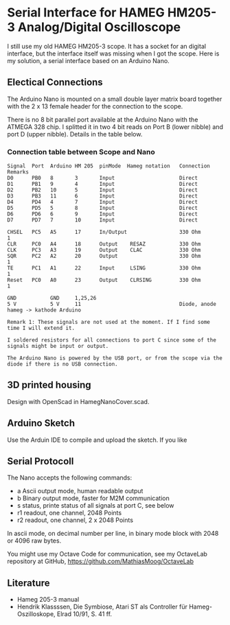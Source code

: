 # Serial Interface for HAMEG HM205-3 Analog/Digital Oscilloscope

I still use my old HAMEG HM205-3 scope. It has a socket for an digital interface, but the interface itself was missing when I got the scope. Here is my solution, a serial interface based on an Arduino Nano.

## Electical Connections

The Arduino Nano is mounted on a small double layer matrix board together with the 2 x 13 female header for the  connection to the scope.

There is no 8 bit parallel port available at the Arduino Nano with the ATMEGA 328 chip. I splitted it in two 4 bit reads on Port B (lower nibble) and port D (upper nibble). Details in the table below.

### Connection table between Scope and Nano
  
    Signal  Port  Arduino HM 205  pinMode  Hameg notation   Connection   Remarks
    D0      PB0   8       3       Input                     Direct
    D1      PB1   9       4       Input                     Direct
    D2      PB2   10      5       Input                     Direct
    D3      PB3   11      6       Input                     Direct
    D4      PD4   4       7       Input                     Direct
    D5      PD5   5       8       Input                     Direct
    D6      PD6   6       9       Input                     Direct
    D7      PD7   7       10      Input                     Direct
  
    CHSEL   PC5   A5      17      In/Output                 330 Ohm       1
    CLR     PC0   A4      18      Output    RESAZ           330 Ohm
    CLK     PC3   A3      19      Output    CLAC            330 Ohm
    SQR     PC2   A2      20      Output                    330 Ohm       1
    TE      PC1   A1      22      Input     LSING           330 Ohm       1
    Reset   PC0   A0      23      Output    CLRSING         330 Ohm       1
  
    GND           GND     1,25,26  
    5 V           5 V     11                                Diode, anode hameg -> kathode Arduino   
	
	Remark 1: These signals are not used at the moment. If I find some time I will extend it.
  
    I soldered resistors for all connections to port C since some of the signals might be input or output.
   
    The Arduino Nano is powered by the USB port, or from the scope via the diode if there is no USB connection.

## 3D printed housing 

Design with OpenScad in HamegNanoCover.scad.

## Arduino Sketch

Use the Arduin IDE to compile and upload the sketch. If you like

## Serial Protocoll

The Nano accepts the following commands:
- a  Ascii output mode, human readable output
- b  Binary output mode, faster for M2M communication
- s  status, printe status of all signals at port C, see below
- r1  readout, one channel, 2048 Points
- r2  readout, one channel, 2 x 2048 Points

In ascii mode, on decimal number per line, in binary mode block with 2048 or 4096 raw bytes.

You might use my Octave Code for communication, see my OctaveLab repository at GitHub, https://github.com/MathiasMoog/OctaveLab


## Literature

- Hameg 205-3 manual
- Hendrik Klassssen, Die Symbiose, Atari ST als Controller für Hameg-Oszilloskope, Elrad 10/91, S. 41 ff.

